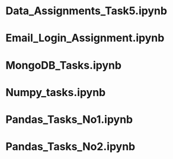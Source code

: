 # Data_Assignments_Task5.ipynb


# Email_Login_Assignment.ipynb


# MongoDB_Tasks.ipynb


# Numpy_tasks.ipynb


# Pandas_Tasks_No1.ipynb


# Pandas_Tasks_No2.ipynb



